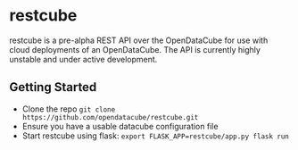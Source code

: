 restcube
===========

restcube is a pre-alpha REST API over the OpenDataCube for use with cloud deployments of an OpenDataCube. The API is currently highly unstable and under active development.

## Getting Started
* Clone the repo `git clone https://github.com/opendatacube/restcube.git`
* Ensure you have a usable datacube configuration file
* Start restcube using flask: `export FLASK_APP=restcube/app.py flask run`